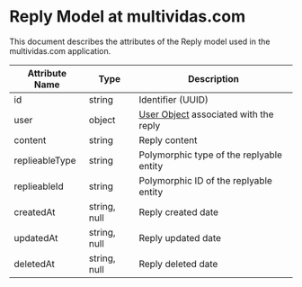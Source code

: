 # Reply Model at multividas.com

This document describes the attributes of the Reply model used in the multividas.com application.

| Attribute Name  | Type        | Description                                 |
|-----------------|-------------|---------------------------------------------|
| id              | string      | Identifier (UUID)                           |
| user            | object      | [User Object](/rest-api/entities/user#user) associated with the reply |
| content         | string      | Reply content                               |
| replieableType  | string      | Polymorphic type of the replyable entity    |
| replieableId    | string      | Polymorphic ID of the replyable entity      |
| createdAt       | string, null| Reply created date                          |
| updatedAt       | string, null| Reply updated date                          |
| deletedAt       | string, null| Reply deleted date                          |
